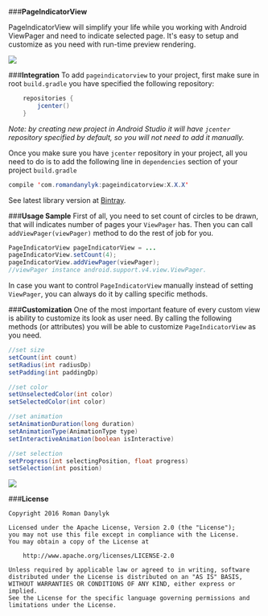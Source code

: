 
###**PageIndicatorView**

PageIndicatorView will simplify your life while you working with Android ViewPager and need to indicate selected page. It's easy to setup and customize as you need with run-time preview rendering.

![](https://github.com/romandanylyk/PageIndicatorView/blob/master/assets/animation_worm.gif?raw=true)

###**Integration**
To add `pageindicatorview` to your project, first make sure in root `build.gradle` you have specified the following repository:
```java
    repositories {
        jcenter()
    }
```
*Note: by creating new project in Android Studio it will have `jcenter` repository specified by default, so you will not need to add it manually.* 

Once you make sure you have `jcenter` repository in your project, all you need to do is to add the following line in `dependencies` section of your project `build.gradle`
```java
compile 'com.romandanylyk:pageindicatorview:X.X.X'
```
See latest library version at [Bintray](https://bintray.com/romandanylyk/maven/pageindicatorview).

###**Usage Sample**
First of all, you need to set count of circles to be drawn, that will indicates number of pages your `ViewPager` has. Then you can call `addViewPager(viewPager)` method to do the rest of job for you. 

```java
PageIndicatorView pageIndicatorView = ...
pageIndicatorView.setCount(4);
pageIndicatorView.addViewPager(viewPager); 
//viewPager instance android.support.v4.view.ViewPager.
```
In case you want to control `PageIndicatorView` manually instead of setting `ViewPager`, you can always do it by calling specific methods.

###**Customization**
One of the most important feature of every custom view is ability to customize its look as user need. By calling the following methods (or attributes) you will be able to customize `PageIndicatorView` as you need.

```java
//set size
setCount(int count)
setRadius(int radiusDp)
setPadding(int paddingDp)

//set color
setUnselectedColor(int color)
setSelectedColor(int color)

//set animation
setAnimationDuration(long duration)
setAnimationType(AnimationType type)
setInteractiveAnimation(boolean isInteractive)

//set selection
setProgress(int selectingPosition, float progress)
setSelection(int position)
```

![](https://github.com/romandanylyk/PageIndicatorView/blob/master/assets/attributes.gif?raw=true)

###**License**

    Copyright 2016 Roman Danylyk
    
    Licensed under the Apache License, Version 2.0 (the "License");
    you may not use this file except in compliance with the License.
    You may obtain a copy of the License at
    
        http://www.apache.org/licenses/LICENSE-2.0
    
    Unless required by applicable law or agreed to in writing, software
    distributed under the License is distributed on an "AS IS" BASIS,
    WITHOUT WARRANTIES OR CONDITIONS OF ANY KIND, either express or implied.
    See the License for the specific language governing permissions and
    limitations under the License.

